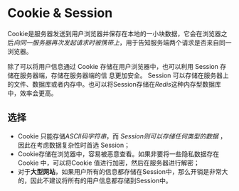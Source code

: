 # Cookie & Session

Cookie是服务器发送到用户浏览器并保存在本地的一小块数据，它会在浏览器之后*向同一服务器再次发起请求时被携带上*，用于告知服务端两个请求是否来自同一浏览器。

除了可以将用户信息通过 Cookie 存储在用户浏览器中，也可以利用 Session 存储在服务器端，存储在服务器端的信 息更加安全。
Session 可以存储在服务器上的文件、数据库或者内存中。也可以将Session存储在*Redis*这种内存型数据库中，效率会更高。

## 选择
- Cookie 只能存储*ASCII码字符串*，而 _Session则可以存储任何类型的数据_ ，因此在考虑数据复杂性时首选 Session；
- Cookie存储在浏览器中，容易被恶意查看。如果非要将一些隐私数据存在Cookie 中，可以将Cookie 值进行加密，然后在服务器进行解密；
- 对于**大型网站**，如果用户所有的信息都存储在Session中，那么开销是非常大的，因此不建议将所有的用户信息都存储到Session中。